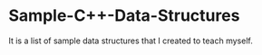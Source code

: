 Sample-C++-Data-Structures
==========================

It is a list of sample data structures that I created to teach myself.
